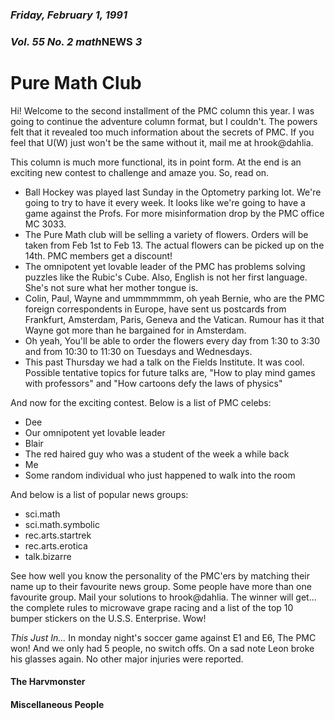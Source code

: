 ### *Friday, February 1, 1991*
### *Vol. 55 No. 2* *math***NEWS**  *3*
# Pure Math Club
Hi! Welcome to the second installment of the PMC column this year. I was going to continue the adventure column format, but I couldn't. The powers felt that it revealed too much information about the secrets of PMC. If you feel that U(W) just won't be the same without it, mail me at hrook@dahlia.

This column is much more functional, its in point form. At the end is an exciting new contest to challenge and amaze you. So, read on.
- Ball Hockey was played last Sunday in the Optometry parking lot. We're going to try to have it every week. It looks like we're going to have a game against the Profs. For more misinformation drop by the PMC office MC 3033.
- The Pure Math club will be selling a variety of flowers. Orders will be taken from Feb 1st to Feb 13. The actual flowers can be picked up on the 14th. PMC members get a discount!
- The omnipotent yet lovable leader of the PMC has problems solving puzzles like the Rubic's Cube. Also, English is not her first language. She's not sure what her mother tongue is.
- Colin, Paul, Wayne and ummmmmmm, oh yeah Bernie, who are the PMC foreign correspondents in Europe, have sent us postcards from Frankfurt, Amsterdam, Paris, Geneva and the Vatican. Rumour has it that Wayne got more than he bargained for in Amsterdam.
- Oh yeah, You'll be able to order the flowers every day from 1:30 to 3:30 and from 10:30 to 11:30 on Tuesdays and Wednesdays.
- This past Thursday we had a talk on the Fields Institute. It was cool. Possible tentative topics for future talks are, "How to play mind games with professors" and "How cartoons defy the laws of physics"

And now for the exciting contest. Below is a list of PMC celebs:
- Dee
- Our omnipotent yet lovable leader
- Blair
- The red haired guy who was a student of the week a while back
- Me
- Some random individual who just happened to walk into the room

And below is a list of popular news groups:
- sci.math
- sci.math.symbolic
- rec.arts.startrek
- rec.arts.erotica
- talk.bizarre

See how well you know the personality of the PMC'ers by matching their name up to their favourite news group. Some people have more than one favourite group. Mail your solutions to hrook@dahlia. The winner will get... the complete rules to microwave grape racing and a list of the top 10 bumper stickers on the U.S.S. Enterprise. Wow!

*This Just In...* In monday night's soccer game against E1 and E6, The PMC won! And we only had 5 people, no switch offs. On a sad note Leon broke his glasses again. No other major injuries were reported.

#### The Harvmonster
#### Miscellaneous People
